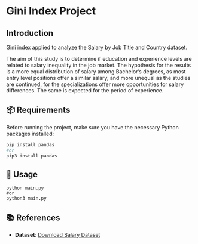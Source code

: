 # Gini Index Project

## Introduction
<!-- Write your introduction here -->
Gini index applied to analyze the Salary by Job Title and Country dataset.

The aim of this study is to determine if education and experience levels are related to salary inequality in the job market. The hypothesis for the results is a more equal distribution of salary among Bachelor’s degrees, as most entry level positions offer a similar salary, and more unequal as the studies are continued, for the specializations offer more opportunities for salary differences. The same is expected for the period of experience.

## 📦 Requirements

Before running the project, make sure you have the necessary Python packages installed:

```bash
pip install pandas
#or
pip3 install pandas
```

## 🚀 Usage
```
python main.py
#or
python3 main.py
```

## 📚 References

- **Dataset**: [Download Salary Dataset](https://www.kaggle.com/datasets/amirmahdiabbootalebi/salary-by-job-title-and-country)
